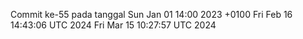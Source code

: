 Commit ke-55 pada tanggal Sun Jan 01 14:00 2023 +0100
Fri Feb 16 14:43:06 UTC 2024
Fri Mar 15 10:27:57 UTC 2024
